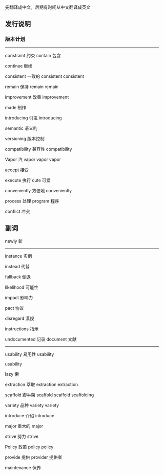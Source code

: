先翻译成中文，后期有时间从中文翻译成英文

## 发行说明

### 版本计划






---

constraint 约束
contain 包含
 
continue 继续


consistent 一致的
consistent
consistent

remain 保持
remain
remain



improvement 改善
improvement

made 制作

introducing 引进
introducing

semantic 语义的

versioning 版本控制

compatibility 兼容性
compatibility


Vapor 汽
vapor
vapor
vapor
 
accept 接受

execute 执行
cute 可爱


conveniently 方便地
conveniently

process 处理
program 程序


conflict 冲突


## 副词

newly 新


---


instance 实例

instead 代替

fallback 倒退

likelihood 可能性

impact 影响力

pact 协议

disregard 漠视


instructions 指示

undocumented 记录
document 文献

---





usability 易用性
usability

usability





lazy 懒



extraction 萃取
extraction
extraction

scaffold 脚手架
scaffold
scaffold
scaffolding 


variety 品种
variety
variety


 



introduce 介绍
introduce 


 
major 重大的
major

strive 努力
strive


Policy 政策
policy
policy



provide 提供
provider 提供者


maintenance 保养
 





















